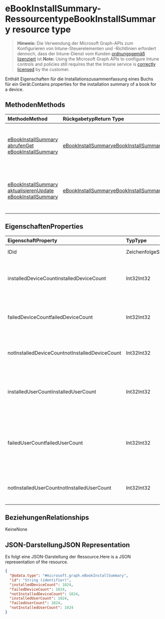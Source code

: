 # <a name="ebookinstallsummary-resource-type"></a><span data-ttu-id="4906d-101">eBookInstallSummary-Ressourcentyp</span><span class="sxs-lookup"><span data-stu-id="4906d-101">eBookInstallSummary resource type</span></span>

> <span data-ttu-id="4906d-102">**Hinweis:** Die Verwendung der Microsoft Graph-APIs zum Konfigurieren von Intune-Steuerelementen und -Richtlinien erfordert dennoch, dass der Intune-Dienst vom Kunden [ordnungsgemäß lizenziert](https://go.microsoft.com/fwlink/?linkid=839381) ist.</span><span class="sxs-lookup"><span data-stu-id="4906d-102">**Note:** Using the Microsoft Graph APIs to configure Intune controls and policies still requires that the Intune service is [correctly licensed](https://go.microsoft.com/fwlink/?linkid=839381) by the customer.</span></span>

<span data-ttu-id="4906d-103">Enthält Eigenschaften für die Installationszusammenfassung eines Buchs für ein Gerät.</span><span class="sxs-lookup"><span data-stu-id="4906d-103">Contains properties for the installation summary of a book for a device.</span></span>
## <a name="methods"></a><span data-ttu-id="4906d-104">Methoden</span><span class="sxs-lookup"><span data-stu-id="4906d-104">Methods</span></span>
|<span data-ttu-id="4906d-105">Methode</span><span class="sxs-lookup"><span data-stu-id="4906d-105">Method</span></span>|<span data-ttu-id="4906d-106">Rückgabetyp</span><span class="sxs-lookup"><span data-stu-id="4906d-106">Return Type</span></span>|<span data-ttu-id="4906d-107">Beschreibung</span><span class="sxs-lookup"><span data-stu-id="4906d-107">Description</span></span>|
|:---|:---|:---|
|[<span data-ttu-id="4906d-108">eBookInstallSummary abrufen</span><span class="sxs-lookup"><span data-stu-id="4906d-108">Get eBookInstallSummary</span></span>](../api/intune_books_ebookinstallsummary_get.md)|[<span data-ttu-id="4906d-109">eBookInstallSummary</span><span class="sxs-lookup"><span data-stu-id="4906d-109">eBookInstallSummary</span></span>](../resources/intune_books_ebookinstallsummary.md)|<span data-ttu-id="4906d-110">Lesen der Eigenschaften und Beziehungen von [eBookInstallSummary](../resources/intune_books_ebookinstallsummary.md)-Objekten.</span><span class="sxs-lookup"><span data-stu-id="4906d-110">Read properties and relationships of the [eBookInstallSummary](../resources/intune_books_ebookinstallsummary.md) object.</span></span>|
|[<span data-ttu-id="4906d-111">eBookInstallSummary aktualisieren</span><span class="sxs-lookup"><span data-stu-id="4906d-111">Update eBookInstallSummary</span></span>](../api/intune_books_ebookinstallsummary_update.md)|[<span data-ttu-id="4906d-112">eBookInstallSummary</span><span class="sxs-lookup"><span data-stu-id="4906d-112">eBookInstallSummary</span></span>](../resources/intune_books_ebookinstallsummary.md)|<span data-ttu-id="4906d-113">Aktualisieren der Eigenschaften des [eBookInstallSummary](../resources/intune_books_ebookinstallsummary.md)-Objekts.</span><span class="sxs-lookup"><span data-stu-id="4906d-113">Update the properties of a [eBookInstallSummary](../resources/intune_books_ebookinstallsummary.md) object.</span></span>|

## <a name="properties"></a><span data-ttu-id="4906d-114">Eigenschaften</span><span class="sxs-lookup"><span data-stu-id="4906d-114">Properties</span></span>
|<span data-ttu-id="4906d-115">Eigenschaft</span><span class="sxs-lookup"><span data-stu-id="4906d-115">Property</span></span>|<span data-ttu-id="4906d-116">Typ</span><span class="sxs-lookup"><span data-stu-id="4906d-116">Type</span></span>|<span data-ttu-id="4906d-117">Beschreibung</span><span class="sxs-lookup"><span data-stu-id="4906d-117">Description</span></span>|
|:---|:---|:---|
|<span data-ttu-id="4906d-118">ID</span><span class="sxs-lookup"><span data-stu-id="4906d-118">id</span></span>|<span data-ttu-id="4906d-119">Zeichenfolge</span><span class="sxs-lookup"><span data-stu-id="4906d-119">String</span></span>|<span data-ttu-id="4906d-120">Schlüssel der Entität</span><span class="sxs-lookup"><span data-stu-id="4906d-120">Key of the entity.</span></span>|
|<span data-ttu-id="4906d-121">installedDeviceCount</span><span class="sxs-lookup"><span data-stu-id="4906d-121">installedDeviceCount</span></span>|<span data-ttu-id="4906d-122">Int32</span><span class="sxs-lookup"><span data-stu-id="4906d-122">Int32</span></span>|<span data-ttu-id="4906d-123">Die Anzahl der Geräte, auf denen das Buch erfolgreich installiert wurde.</span><span class="sxs-lookup"><span data-stu-id="4906d-123">Number of Devices that have successfully installed this book.</span></span>|
|<span data-ttu-id="4906d-124">failedDeviceCount</span><span class="sxs-lookup"><span data-stu-id="4906d-124">failedDeviceCount</span></span>|<span data-ttu-id="4906d-125">Int32</span><span class="sxs-lookup"><span data-stu-id="4906d-125">Int32</span></span>|<span data-ttu-id="4906d-126">Die Anzahl der Geräte, auf denen die Installation des Buchs fehlgeschlagen ist.</span><span class="sxs-lookup"><span data-stu-id="4906d-126">Number of Devices that have failed to install this book.</span></span>|
|<span data-ttu-id="4906d-127">notInstalledDeviceCount</span><span class="sxs-lookup"><span data-stu-id="4906d-127">notInstalledDeviceCount</span></span>|<span data-ttu-id="4906d-128">Int32</span><span class="sxs-lookup"><span data-stu-id="4906d-128">Int32</span></span>|<span data-ttu-id="4906d-129">Die Anzahl von Geräten, auf denen das Buch nicht installiert ist.</span><span class="sxs-lookup"><span data-stu-id="4906d-129">Number of Devices that does not have this book installed.</span></span>|
|<span data-ttu-id="4906d-130">installedUserCount</span><span class="sxs-lookup"><span data-stu-id="4906d-130">installedUserCount</span></span>|<span data-ttu-id="4906d-131">Int32</span><span class="sxs-lookup"><span data-stu-id="4906d-131">Int32</span></span>|<span data-ttu-id="4906d-132">Die Anzahl der Benutzer, deren Geräte das Buch erfolgreich installiert haben.</span><span class="sxs-lookup"><span data-stu-id="4906d-132">Number of Users whose devices have all succeeded to install this book.</span></span>|
|<span data-ttu-id="4906d-133">failedUserCount</span><span class="sxs-lookup"><span data-stu-id="4906d-133">failedUserCount</span></span>|<span data-ttu-id="4906d-134">Int32</span><span class="sxs-lookup"><span data-stu-id="4906d-134">Int32</span></span>|<span data-ttu-id="4906d-135">Die Anzahl der Benutzer, die mindestens ein Gerät besitzen, auf dem die Installation des Buchs fehlgeschlagen ist.</span><span class="sxs-lookup"><span data-stu-id="4906d-135">Number of Users that have 1 or more device that failed to install this book.</span></span>|
|<span data-ttu-id="4906d-136">notInstalledUserCount</span><span class="sxs-lookup"><span data-stu-id="4906d-136">notInstalledUserCount</span></span>|<span data-ttu-id="4906d-137">Int32</span><span class="sxs-lookup"><span data-stu-id="4906d-137">Int32</span></span>|<span data-ttu-id="4906d-138">Die Anzahl der Benutzer, die das Buch nicht installiert haben.</span><span class="sxs-lookup"><span data-stu-id="4906d-138">Number of Users that did not install this book.</span></span>|

## <a name="relationships"></a><span data-ttu-id="4906d-139">Beziehungen</span><span class="sxs-lookup"><span data-stu-id="4906d-139">Relationships</span></span>
<span data-ttu-id="4906d-140">Keine</span><span class="sxs-lookup"><span data-stu-id="4906d-140">None</span></span>
## <a name="json-representation"></a><span data-ttu-id="4906d-141">JSON-Darstellung</span><span class="sxs-lookup"><span data-stu-id="4906d-141">JSON Representation</span></span>
<span data-ttu-id="4906d-142">Es folgt eine JSON-Darstellung der Ressource.</span><span class="sxs-lookup"><span data-stu-id="4906d-142">Here is a JSON representation of the resource.</span></span>
<!--{
  "blockType": "resource",
  "baseType": "microsoft.graph.entity",
  "keyProperty": "id",
  "@odata.type": "microsoft.graph.eBookInstallSummary"
}-->
``` json
{
  "@odata.type": "#microsoft.graph.eBookInstallSummary",
  "id": "String (identifier)",
  "installedDeviceCount": 1024,
  "failedDeviceCount": 1024,
  "notInstalledDeviceCount": 1024,
  "installedUserCount": 1024,
  "failedUserCount": 1024,
  "notInstalledUserCount": 1024
}
```








